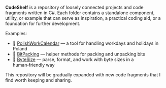 **CodeShelf** is a repository of loosely connected projects and code fragments written in C#. Each folder contains a standalone component, utility, or example that can serve as inspiration, a practical coding aid, or a foundation for further development.

Examples:
- 📅 [PolishWorkCalendar](Common/PolishWorkCalendar) — a tool for handling workdays and holidays in Poland
- 🧮 [BitPacking](Common/BitPacking) — helper methods for packing and unpacking bits
- 📏 [ByteSize](Common/ByteSize) — parse, format, and work with byte sizes in a human‑friendly way

  
This repository will be gradually expanded with new code fragments that I find worth keeping and sharing.
